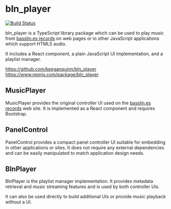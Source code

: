 bln_player
==========

[![Build Status](https://ci.qtk.io/job/bln_player/badge/icon)](https://ci.qtk.io/job/bln_player/)

bln_player is a TypeScript library package which can be used to play music from
[basslin.es records](https://basslin.es/)
on web pages or in other JavaScript applications which support HTML5 audio.

It includes a React component, a plain JavaScript UI implementation, and a
playlist manager.

https://github.com/keeganquinn/bln_player
https://www.npmjs.com/package/bln_player


MusicPlayer
-----------

MusicPlayer provides the original controller UI used on the
[basslin.es records](https://basslin.es/)
web site. It is implemented as a React component and requires Bootstrap.


PanelControl
------------

PanelControl provides a compact panel controller UI suitable for embedding in
other applications or sites. It does not require any external dependencies and
can be easily manipulated to match application design needs.


BlnPlayer
---------

BlnPlayer is the playlist manager implementation. It provides metadata
retrieval and music streaming features and is used by both controller UIs.

It can also be used directly to build additional UIs or provide music playback
without a UI.
